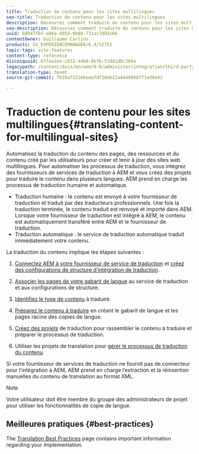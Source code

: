 ```yaml
---
title: Traduction de contenu pour les sites multilingues
seo-title: Traduction de contenu pour les sites multilingues
description: Découvrez comment traduire du contenu pour les sites multilingues.
seo-description: Découvrez comment traduire du contenu pour les sites multilingues.
uuid: b8047f6f-e86a-495d-9b80-731ac7d83c66
contentOwner: Guillaume Carlino
products: SG_EXPERIENCEMANAGER/6.4/SITES
topic-tags: site-features
content-type: reference
discoiquuid: 67faa2ee-cb12-44b0-8bfb-534d1d6c360a
legacypath: /content/docs/en/aem/6-0/administer/integration/third-party-services/machine-translation
translation-type: tm+mt
source-git-commit: 7b39a715166eeefdf20eb22a4449068ff1ed0e42

---
```



# Traduction de contenu pour les sites multilingues{#translating-content-for-multilingual-sites}

Automatisez la traduction du contenu des pages, des ressources et du contenu créé par les utilisateurs pour créer et tenir à jour des sites web multilingues. Pour automatiser les processus de traduction, vous intégrez des fournisseurs de services de traduction à AEM et vous créez des projets pour traduire le contenu dans plusieurs langues. AEM prend en charge les processus de traduction humaine et automatique.

* Traduction humaine : le contenu est envoyé à votre fournisseur de traduction et traduit par des traducteurs professionnels. Une fois la traduction terminée, le contenu traduit est renvoyé et importé dans AEM. Lorsque votre fournisseur de traduction est intégré à AEM, le contenu est automatiquement transféré entre AEM et le fournisseur de traduction.
* Traduction automatique : le service de traduction automatique traduit immédiatement votre contenu.

La traduction du contenu implique les étapes suivantes :

1. [Connectez AEM à votre fournisseur de service de traduction](/help/sites-administering/tc-tic.md#connecting-to-a-translation-service-provider) et [créez des configurations de structure d’intégration de traduction](/help/sites-administering/tc-tic.md).

1. [Associer les pages de votre gabarit de langue](/help/sites-administering/tc-tic.md#configuring-pages-for-translation) au service de traduction et aux configurations de structure.
1. [Identifiez le type de contenu](/help/sites-administering/tc-rules.md) à traduire.
1. [Préparez le contenu à traduire](/help/sites-administering/tc-prep.md) en créant le gabarit de langue et les pages racine des copies de langue.
1. [Créez des projets](/help/sites-administering/tc-manage.md) de traduction pour rassembler le contenu à traduire et préparer le processus de traduction.
1. Utiliser les projets de translation pour [gérer le processus de traduction du contenu](/help/sites-administering/tc-manage.md).

Si votre fournisseur de services de traduction ne fournit pas de connecteur pour l’intégration à AEM, AEM prend en charge l’extraction et la réinsertion manuelles du contenu de translation au format XML.

>[!NOTE]
>
>Votre utilisateur doit être membre du groupe des administrateurs de projet pour utiliser les fonctionnalités de copie de langue.

## Meilleures pratiques {#best-practices}

The [Translation Best Practices](/help/sites-administering/tc-bp.md) page contains important information regarding your implementation.
